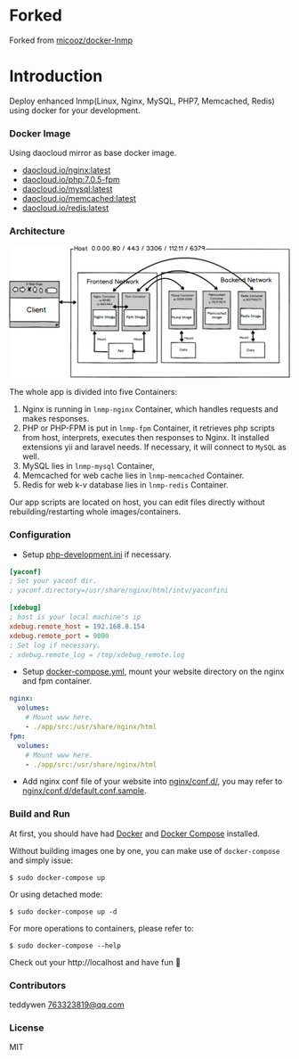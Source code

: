 # Forked

Forked from [micooz/docker-lnmp](https://github.com/micooz/docker-lnmp)

# Introduction

Deploy enhanced lnmp(Linux, Nginx, MySQL, PHP7, Memcached, Redis) using docker for your development.

### Docker Image

Using daocloud mirror as base docker image.

- [daocloud.io/nginx:latest](https://hub.docker.com/_/nginx/)
- [daocloud.io/php:7.0.5-fpm](https://hub.docker.com/_/php/)
- [daocloud.io/mysql:latest](https://hub.docker.com/_/mysql/)
- [daocloud.io/memcached:latest](https://hub.docker.com/_/memcached/)
- [daocloud.io/redis:latest](https://hub.docker.com/_/redis/)

### Architecture

![architecture][1]

The whole app is divided into five Containers:

1. Nginx is running in `lnmp-nginx` Container, which handles requests and makes responses.
2. PHP or PHP-FPM is put in `lnmp-fpm` Container, it retrieves php scripts from host, interprets, executes then responses to Nginx. It installed extensions yii and laravel needs. If necessary, it will connect to `MySQL` as well.
3. MySQL lies in `lnmp-mysql` Container, 
4. Memcached for web cache lies in `lnmp-memcached` Container.
5. Redis for web k-v database lies in `lnmp-redis` Container.

Our app scripts are located on host, you can edit files directly without rebuilding/restarting whole images/containers.

### Configuration

* Setup [php-development.ini](php-fpm/php-development.ini) if necessary.

```ini
[yaconf]
; Set your yaconf dir.
; yaconf.directory=/usr/share/nginx/html/intv/yaconfini
```

```ini
[xdebug]
; host is your local machine's ip
xdebug.remote_host = 192.168.8.154
xdebug.remote_port = 9000
; Set log if necessary。
; xdebug.remote_log = /tmp/xdebug_remote.log
```

* Setup [docker-compose.yml](docker-compose.yml), mount your website directory on the nginx and fpm container.

```yml
nginx:
  volumes:
    # Mount www here.
    - ./app/src:/usr/share/nginx/html
fpm:
  volumes:
    # Mount www here.
    - ./app/src:/usr/share/nginx/html
```

* Add nginx conf file of your website into [nginx/conf.d/](nginx/conf.d/), you may refer to [nginx/conf.d/default.conf.sample](nginx/conf.d/default.conf.sample).


### Build and Run

At first, you should have had [Docker](https://docs.docker.com) and [Docker Compose](https://docs.docker.com/compose) installed.

Without building images one by one, you can make use of `docker-compose` and simply issue:

    $ sudo docker-compose up

Or using detached mode:

    $ sudo docker-compose up -d

For more operations to containers, please refer to:

    $ sudo docker-compose --help

Check out your http://localhost and have fun :beer:

### Contributors

teddywen <763323819@qq.com>

### License

MIT

  [1]: architecture.png
